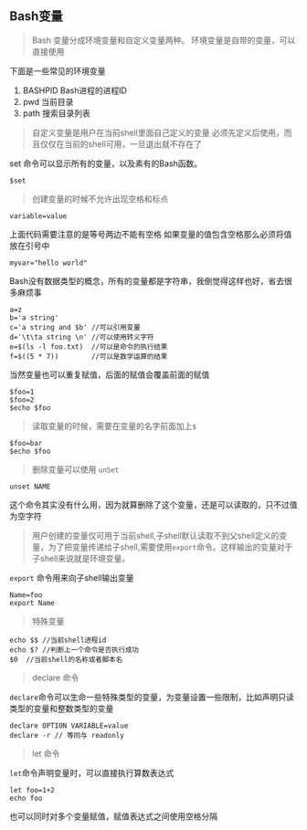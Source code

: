 ## Bash变量

> Bash 变量分成环境变量和自定义变量两种。
> 环境变量是自带的变量，可以直接使用

下面是一些常见的环境变量

1. BASHPID  Bash进程的进程ID
2. pwd 当前目录
3. path 搜索目录列表

> 自定义变量是用户在当前shell里面自己定义的变量
> 必须先定义后使用，而且仅仅在当前的shell可用，一旦退出就不存在了

set 命令可以显示所有的变量，以及素有的Bash函数。

    $set

> 创建变量的时候不允许出现空格和标点

    variable=value

上面代码需要注意的是等号两边不能有空格
如果变量的值包含空格那么必须将值放在引号中

    myvar="hello world"

Bash没有数据类型的概念，所有的变量都是字符串，我倒觉得这样也好，省去很多麻烦事

    a=z
    b='a string'
    c='a string and $b' //可以引用变量
    d='\t\ta string \n' //可以使用转义字符
    e=$(ls -l foo.txt)  //可以是命令的执行结果
    f=$((5 * 7))        //可以是数学运算的结果

当然变量也可以重复赋值，后面的赋值会覆盖前面的赋值

    $foo=1
    $foo=2
    $echo $foo

>读取变量的时候，需要在变量的名字前面加上`$`

    $foo=bar
    $echo $foo

>删除变量可以使用 `unSet`

    unset NAME

这个命令其实没有什么用，因为就算删除了这个变量，还是可以读取的，只不过值为空字符

> 用户创建的变量仅可用于当前shell,子shell默认读取不到父shell定义的变量，为了把变量传递给子shell,需要使用`export`命令。这样输出的变量对于子shell来说就是环境变量。

`export` 命令用来向子shell输出变量

    Name=foo
    export Name

> 特殊变量

    echo $$ //当前shell进程id
    echo $? //判断上一个命令是否执行成功
    $0  //当前shell的名称或者脚本名

> declare 命令

`declare`命令可以生命一些特殊类型的变量，为变量设置一些限制，比如声明只读类型的变量和整数类型的变量

    declare OPTION VARIABLE=value
    declare -r // 等同与 readonly

> let 命令

`let`命令声明变量时，可以直接执行算数表达式

    let foo=1+2
    echo foo

也可以同时对多个变量赋值，赋值表达式之间使用空格分隔

